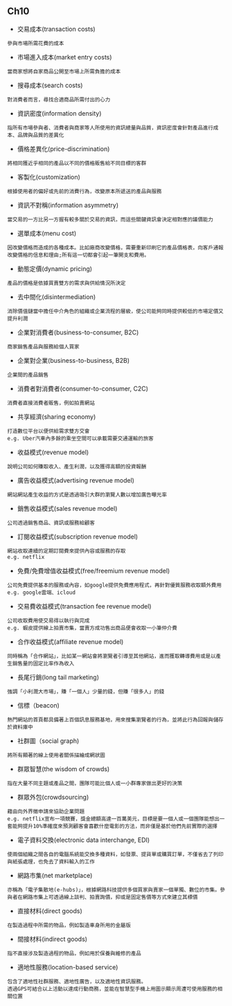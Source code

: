 ## __Ch10__ ##
- 交易成本(transaction costs)
```
參與市場所需花費的成本
```
- 市場進入成本(market entry costs)
```
當商家想將自家商品公開至市場上所需負擔的成本
```
- 搜尋成本(search costs)
```
對消費者而言，尋找合適商品所需付出的心力
```
- 資訊密度(information density)
```
指所有市場參與者、消費者與商家等人所使用的資訊總量與品質，資訊密度會針對產品進行成本、品牌與品質的差異化
```
- 價格差異化(price-discrimination)
```
將相同獲近乎相同的產品以不同的價格販售給不同目標的客群
```
- 客製化(customization)
```
根據使用者的偏好或先前的消費行為，改變原本所遞送的產品與服務
```
- 資訊不對稱(information asymmetry)
```
當交易的一方比另一方握有較多關於交易的資訊，而這些關鍵資訊會決定相對應的議價能力
```
- 選單成本(menu cost)
```
因改變價格而造成的各種成本。比如廠商改變價格，需要重新印刷它的產品價格表，向客戶通報改變價格的信息和理由;所有這一切都會引起一筆開支和費用。
```
- 動態定價(dynamic pricing)
```
產品的價格是依據買賣雙方的需求與供給情況所決定
```
- 去中間化(disintermediation)
```
消除價值鏈當中擔任中介角色的組織或企業流程的層級，使公司能夠同時提供較低的市場定價又提升利潤
```
- 企業對消費者(business-to-consumer, B2C)
```
商家銷售產品與服務給個人買家
```
- 企業對企業(business-to-business, B2B)
```
企業間的產品銷售
```
- 消費者對消費者(consumer-to-consumer, C2C)
```
消費者直接消費者販售，例如拍賣網站
```
- 共享經濟(sharing economy)
```
打造數位平台以便供給需求雙方交會
e.g. Uber汽車內多餘的乘坐空間可以承載需要交通運輸的旅客
```
- 收益模式(revenue model)
```
說明公司如何賺取收入、產生利潤，以及獲得高額的投資報酬
```
- 廣告收益模式(advertising revenue model)
```
網站網站產生收益的方式是透過吸引大群的瀏覽人數以增加廣告曝光率
```
- 銷售收益模式(sales revenue model)
```
公司透過銷售商品、資訊或服務給顧客
```
- 訂閱收益模式(subscription revenue model)
```
網站收取連續的定期訂閱費來提供內容或服務的存取
e.g. netflix
```
- 免費/免費增值收益模式(free/freemium revenue model)
```
公司免費提供基本的服務或內容，如google提供免費應用程式，再針對優質服務收取額外費用
e.g. google雲端、icloud
```
- 交易費收益模式(transaction fee revenue model)
```
公司收取費用使交易得以執行與完成
e.g. 蝦皮提供線上拍賣市集，當賣方成功售出商品便會收取一小筆仲介費
```
- 合作收益模式(affiliate revenue model)
```
同時稱為「合作網站」，比如某一網站會將瀏覽者引導至其他網站，進而獲取轉導費用或是以產生銷售量的固定比率作為收入
```
- 長尾行銷(long tail marketing)
```
強調「小利潤大市場」，賺「一個人」少量的錢，但賺「很多人」的錢
```
- 信標（beacon)
```
熱門網站的首頁都具備著上百個訊息服務基地，用來搜集瀏覽者的行為，並將此行為回報與儲存於資料庫中
```
- 社群圖（social graph)
```
將所有顯著的線上使用者關係描繪成網狀圖
```
- 群眾智慧(the wisdom of crowds)
```
指在大量不同主題或產品之間，團隊可能比個人或一小群專家做出更好的決策
```
- 群眾外包(crowdsourcing)
```
藉由向外界徵申請來協助企業問題
e.g. netflix宣布一項競賽，獎金總額高達一百萬美元，目標是要一個人或一個團隊能想出一套能夠提升10%準確度來預測顧客會喜歡什麼電影的方法，而非僅是基於他們先前實際的選擇
```
- 電子資料交換(electronic data interchange, EDI)
```
使兩個組織之間各自的電腦系統能交換多種資料，如發票、提貨單或購買訂單，不僅省去了列印與紙張處理，也免去了資料輸入的工作
```
- 網路市集(net marketplace)
```
亦稱為「電子集散地(e-hubs)」，根據網路科技提供多個買家與賣家一個單獨、數位的市集。參與者在網路市集上可透過線上談判、拍賣詢價，抑或是固定售價等方式來建立其標價
```
- 直接材料(direct goods)
```
在製造過程中所需的物品，例如製造車身所用的金屬版
```
- 間接材料(indirect goods)
```
指不直接涉及製造過程的物品，例如用於保養與維修的產品
```
- 適地性服務(location-based service)
```
包含了適地性社群服務、適地性廣告，以及適地性資訊服務。
透過GPS可結合以上活動以達成行動商務，並能在智慧型手機上用圖示顯示周遭可使用服務的相關位置
```